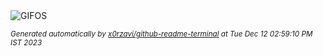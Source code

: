<picture>
    <source media="(prefers-color-scheme: dark)" srcset="https://i.ibb.co/DzFvdqx/output-gif.gif">
    <source media="(prefers-color-scheme: light)" srcset="https://i.ibb.co/DzFvdqx/output-gif.gif">
    <img alt="GIFOS" src="https://i.ibb.co/DzFvdqx/output-gif.gif">
</picture>

<sub><i>Generated automatically by [x0rzavi/github-readme-terminal](https://github.com/x0rzavi/github-readme-terminal) at Tue Dec 12 02:59:10 PM IST 2023</i></sub>
